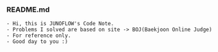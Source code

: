 ### README.md

	- Hi, this is JUNOFLOW's Code Note.
	- Problems I solved are based on site -> BOJ(Baekjoon Online Judge)
	- For reference only.
	- Good day to you :)
